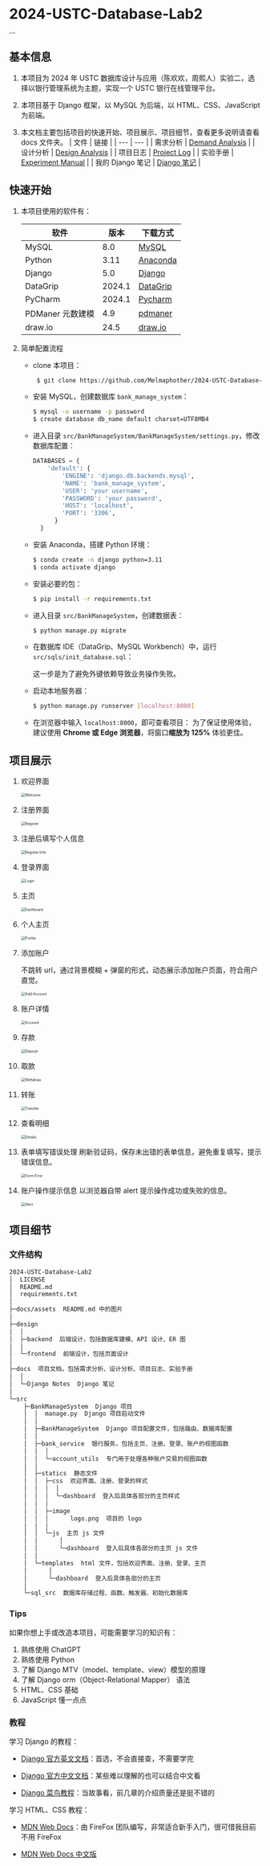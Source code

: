 # 2024-USTC-Database-Lab2

<img src="docs/assets/logo.png" alt="Logo" style="zoom: 25%;" />

## 基本信息

1. 本项目为 2024 年 USTC 数据库设计与应用（陈欢欢，周熙人）实验二，选择以银行管理系统为主题，实现一个 USTC 银行在线管理平台。

2. 本项目基于 Django 框架，以 MySQL 为后端，以 HTML、CSS、JavaScript 为前端。

3. 本文档主要包括项目的快速开始、项目展示、项目细节，查看更多说明请查看 docs 文件夹。
   | 文件 | 链接 |
   | --- | --- |
   | 需求分析 | [Demand Analysis](docs/Demand%20Analysis.md) |
   | 设计分析 | [Design Analysis](docs/Design%20Analysis.md) |
   | 项目日志 | [Project Log](docs/Project%20Log.md) |
   | 实验手册 | [Experiment Manual](docs/Exp%20Manual.pdf) |
   | 我的 Django 笔记 | [Django 笔记](docs/Django%20笔记/Django%20Note.md) |

## 快速开始

1. 本项目使用的软件有：

   | 软件             | 版本   | 下载方式                                                                 |
   | ---------------- | ------ | ------------------------------------------------------------------------ |
   | MySQL            | 8.0    | [MySQL](https://www.mysql.com/cn/downloads/)                             |
   | Python           | 3.11   | [Anaconda](https://www.anaconda.com/download)                            |
   | Django           | 5.0    | [Django](https://www.djangoproject.com/download/)                        |
   | DataGrip         | 2024.1 | [DataGrip](https://www.jetbrains.com/datagrip/)                          |
   | PyCharm          | 2024.1 | [Pycharm](https://www.jetbrains.com/pycharm/)                            |
   | PDManer 元数建模 | 4.9    | [pdmaner](https://gitee.com/robergroup/pdmaner)                          |
   | draw.io          | 24.5   | [draw.io](https://github.com/jgraph/drawio-desktop/releases/tag/v24.5.1) |

2. 简单配置流程

   - clone 本项目：
     ```bash
      $ git clone https://github.com/Melmaphother/2024-USTC-Database-Lab2.git
     ```
   - 安装 MySQL，创建数据库 `bank_manage_system`：
     ```bash
     $ mysql -u username -p password
     $ create database db_name default charset=UTF8MB4
     ```
   - 进入目录 `src/BankManageSystem/BankManageSystem/settings.py`，修改数据库配置：
     ```python
     DATABASES = {
         'default': {
             'ENGINE': 'django.db.backends.mysql',
             'NAME': 'bank_manage_system',
             'USER': 'your username',
             'PASSWORD': 'your password',
             'HOST': 'localhost',
             'PORT': '3306',
           }
       }
     ```
   - 安装 Anaconda，搭建 Python 环境：
     ```bash
     $ conda create -n django python=3.11
     $ conda activate django
     ```
   - 安装必要的包：
     ```bash
     $ pip install -r requirements.txt
     ```
   - 进入目录 `src/BankManageSystem`，创建数据表：

     ```bash
     $ python manage.py migrate
     ```

   - 在数据库 IDE（DataGrip、MySQL Workbench）中，运行 `src/sqls/init_database.sql`：

     这一步是为了避免外键依赖导致业务操作失败。

   - 启动本地服务器：

     ```bash
     $ python manage.py runserver [localhost:8000]
     ```

   - 在浏览器中输入 `localhost:8000`，即可查看项目：
     为了保证使用体验，建议使用 **Chrome 或 Edge 浏览器**，将窗口**缩放为 125%** 体验更佳。

## 项目展示

1. 欢迎界面

   <img src="docs/assets/welcome.png" alt="Welcome" style="zoom: 50%;" />

2. 注册界面

   <img src="docs/assets/register.png" alt="Register" style="zoom: 50%;" />

3. 注册后填写个人信息

   <img src="docs/assets/edit_profile.png" alt="Register Info" style="zoom: 50%;" />

4. 登录界面

   <img src="docs/assets/login.png" alt="Login" style="zoom: 50%;" />

5. 主页

   <img src="docs/assets/dashboard.png" alt="Dashboard" style="zoom: 50%;" />

6. 个人主页

   <img src="docs/assets/profile.png" alt="Profile" style="zoom: 50%;" />

7. 添加账户

   不跳转 url，通过背景模糊 + 弹窗的形式，动态展示添加账户页面，符合用户直觉。

   <img src="docs/assets/add_savings_account.png" alt="Add Account" style="zoom: 50%;" />

8. 账户详情

   <img src="docs/assets/savings_account.png" alt="Account" style="zoom: 50%;" />

9. 存款

   <img src="docs/assets/savings_account_deposit.png" alt="Deposit" style="zoom: 50%;" />

10. 取款

    <img src="docs/assets/savings_account_withdraw.png" alt="Withdraw" style="zoom: 50%;" />

11. 转账

    <img src="docs/assets/savings_account_transfer.png" alt="Transfer" style="zoom: 50%;" />

12. 查看明细

    <img src="docs/assets/savings_account_details.png" alt="Details" style="zoom: 50%;" />

13. 表单填写错误处理
    刷新验证码，保存未出错的表单信息，避免重复填写，提示错误信息。

    <img src="docs/assets/error_form.png" alt="Form Error" style="zoom: 50%;" />

14. 账户操作提示信息
    以浏览器自带 alert 提示操作成功或失败的信息。

    <img src="docs/assets/error_message.png" alt="Alert" style="zoom: 50%;" />

## 项目细节

### 文件结构

```bash
2024-USTC-Database-Lab2
│  LICENSE
│  README.md
│  requirements.txt
│
├─docs/assets  README.md 中的图片
│
├─design
│  │
│  ├─backend  后端设计，包括数据库建模、API 设计、ER 图
│  │
│  └─frontend  前端设计，包括页面设计
│
├─docs  项目文档，包括需求分析、设计分析、项目日志、实验手册
│  │
│  └─Django Notes  Django 笔记
│
└─src
    ├─BankManageSystem  Django 项目
    │  │  manage.py  Django 项目启动文件
    │  │
    │  ├─BankManageSystem  Django 项目配置文件，包括路由、数据库配置
    │  │
    │  ├─bank_service  银行服务，包括主页、注册、登录、账户的视图函数
    │  │  │
    │  │  └─account_utils  专门用于处理各种账户交易的视图函数
    │  │
    │  ├─statics  静态文件
    │  │  ├─css  欢迎界面、注册、登录的样式
    │  │  │  │
    │  │  │  └─dashboard  登入后具体各部分的主页样式
    │  │  │
    │  │  ├─image
    │  │  │      logo.png  项目的 logo
    │  │  │
    │  │  └─js  主页 js 文件
    │  │      │
    │  │      └─dashboard  登入后具体各部分的主页 js 文件
    │  │
    │  └─templates  html 文件，包括欢迎界面、注册、登录、主页
    │      │
    │      └─dashboard  登入后具体各部分的主页
    │
    └─sql_src  数据库存储过程、函数、触发器、初始化数据库
```

### Tips

如果你想上手或改造本项目，可能需要学习的知识有：

1. 熟练使用 ChatGPT
2. 熟练使用 Python
3. 了解 Django MTV（model、template、view）模型的原理
4. 了解 Django orm（Object-Relational Mapper） 语法
5. HTML、CSS 基础
6. JavaScript 懂一点点

### 教程

学习 Django 的教程：

- [Django 官方英文文档]()：首选，不会直接查，不需要学完

- [Django 官方中文文档]()：某些难以理解的也可以结合中文看
- [Django 菜鸟教程]()：当故事看，前几章的介绍质量还是挺不错的

学习 HTML、CSS 教程：

- [MDN Web Docs](https://developer.mozilla.org/en-US/docs/Learn/Getting_started_with_the_web)：由 FireFox 团队编写，非常适合新手入门，很可惜我目前不用 FireFox

- [MDN Web Docs 中文版](https://developer.mozilla.org/zh-CN/docs/Learn/Getting_started_with_the_web)
